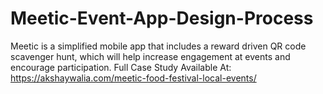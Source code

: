 # Meetic-Event-App-Design-Process
Meetic is a simplified mobile app that includes a reward driven QR code scavenger hunt, which will help increase engagement at events and encourage participation.
Full Case Study Available At: https://akshaywalia.com/meetic-food-festival-local-events/
